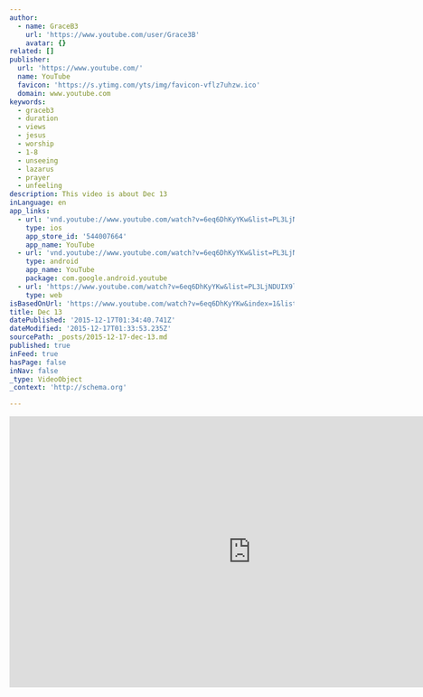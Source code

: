 ```yaml
---
author:
  - name: GraceB3
    url: 'https://www.youtube.com/user/Grace3B'
    avatar: {}
related: []
publisher:
  url: 'https://www.youtube.com/'
  name: YouTube
  favicon: 'https://s.ytimg.com/yts/img/favicon-vflz7uhzw.ico'
  domain: www.youtube.com
keywords:
  - graceb3
  - duration
  - views
  - jesus
  - worship
  - 1-8
  - unseeing
  - lazarus
  - prayer
  - unfeeling
description: This video is about Dec 13
inLanguage: en
app_links:
  - url: 'vnd.youtube://www.youtube.com/watch?v=6eq6DhKyYKw&list=PL3LjNDUIX9lFuX1gAW6AdHlv8sydqqgR4&index=1&feature=applinks'
    type: ios
    app_store_id: '544007664'
    app_name: YouTube
  - url: 'vnd.youtube://www.youtube.com/watch?v=6eq6DhKyYKw&list=PL3LjNDUIX9lFuX1gAW6AdHlv8sydqqgR4&index=1&feature=applinks'
    type: android
    app_name: YouTube
    package: com.google.android.youtube
  - url: 'https://www.youtube.com/watch?v=6eq6DhKyYKw&list=PL3LjNDUIX9lFuX1gAW6AdHlv8sydqqgR4&index=1&feature=applinks'
    type: web
isBasedOnUrl: 'https://www.youtube.com/watch?v=6eq6DhKyYKw&index=1&list=PL3LjNDUIX9lFuX1gAW6AdHlv8sydqqgR4'
title: Dec 13
datePublished: '2015-12-17T01:34:40.741Z'
dateModified: '2015-12-17T01:33:53.235Z'
sourcePath: _posts/2015-12-17-dec-13.md
published: true
inFeed: true
hasPage: false
inNav: false
_type: VideoObject
_context: 'http://schema.org'

---
```

<iframe src="https://cdn.embedly.com/widgets/media.html?src=https%3A%2F%2Fwww.youtube.com%2Fembed%2Fvideoseries%3Flist%3DPL3LjNDUIX9lFuX1gAW6AdHlv8sydqqgR4&amp;url=https%3A%2F%2Fwww.youtube.com%2Fwatch%3Fv%3D6eq6DhKyYKw%26index%3D1%26list%3DPL3LjNDUIX9lFuX1gAW6AdHlv8sydqqgR4&amp;image=https%3A%2F%2Fi.ytimg.com%2Fvi%2F6eq6DhKyYKw%2Fhqdefault.jpg&amp;key=b7d04c9b404c499eba89ee7072e1c4f7&amp;type=text%2Fhtml&amp;schema=youtube" width="854" height="480" scrolling="no" frameborder="0" allowfullscreen="allowfullscreen" style=""></iframe>
